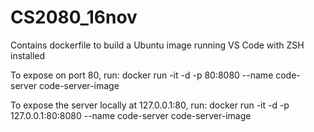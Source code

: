 # CS2080_16nov

Contains dockerfile to build a Ubuntu image running VS Code with ZSH installed

To expose on port 80, run: 
docker run -it -d -p 80:8080 --name code-server code-server-image

To expose the server locally at 127.0.0.1:80, run:
docker run -it -d -p 127.0.0.1:80:8080 --name code-server code-server-image
